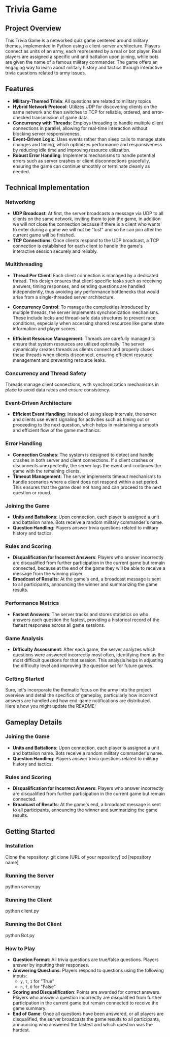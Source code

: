 # Trivia Game

## Project Overview
This Trivia Game is a networked quiz game centered around military themes, implemented in Python using a client-server architecture. Players connect as units of an army, each represented by a real or bot player. Real players are assigned a specific unit and battalion upon joining, while bots are given the name of a famous military commander. The game offers an engaging way to learn about military history and tactics through interactive trivia questions related to army issues.

## Features
- **Military-Themed Trivia**: All questions are related to military topics
- **Hybrid Network Protocol**: Utilizes UDP for discovering clients on the same network and then switches to TCP for reliable, ordered, and error-checked transmission of game data.
- **Concurrency with Threads**: Employs threading to handle multiple client connections in parallel, allowing for real-time interaction without blocking server responsiveness.
- **Event-Driven Logic**: Uses events rather than sleep calls to manage state changes and timing, which optimizes performance and responsiveness by reducing idle time and improving resource utilization.
- **Robust Error Handling**: Implements mechanisms to handle potential errors such as server crashes or client disconnections gracefully, ensuring the game can continue smoothly or terminate cleanly as needed.

## Technical Implementation

### Networking
- **UDP Broadcast**: At first, the server broadcasts a message via UDP to all clients on the same network, inviting them to join the game, in addition we will not close the connection because if there is a client who wants to enter during a game we will not be "lost" and so he can join after the current game will be finished.
- **TCP Connections**: Once clients respond to the UDP broadcast, a TCP connection is established for each client to handle the game's interactive session securely and reliably.

### Multithreading

- **Thread Per Client**: Each client connection is managed by a dedicated thread. This design ensures that client-specific tasks such as receiving answers, timing responses, and sending questions are handled independently, thus avoiding any performance bottlenecks that would arise from a single-threaded server architecture.
  
- **Concurrency Control**: To manage the complexities introduced by multiple threads, the server implements synchronization mechanisms. These include locks and thread-safe data structures to prevent race conditions, especially when accessing shared resources like game state information and player scores.

- **Efficient Resource Management**: Threads are carefully managed to ensure that system resources are utilized optimally. The server dynamically creates threads as clients connect and properly closes these threads when clients disconnect, ensuring efficient resource management and preventing resource leaks.


### Concurrency and Thread Safety
Threads manage client connections, with synchronization mechanisms in place to avoid data races and ensure consistency.

### Event-Driven Architecture
- **Efficient Event Handling**: Instead of using sleep intervals, the server and clients use event signaling for activities such as timing out or proceeding to the next question, which helps in maintaining a smooth and efficient flow of the game mechanics.

### Error Handling
- **Connection Crashes**: The system is designed to detect and handle crashes in both server and client connections. If a client crashes or disconnects unexpectedly, the server logs the event and continues the game with the remaining clients.
- **Timeout Management**: The server implements timeout mechanisms to handle scenarios where a client does not respond within a set period. This ensures that the game does not hang and can proceed to the next question or round.

### Joining the Game
- **Units and Battalions**: Upon connection, each player is assigned a unit and battalion name. Bots receive a random military commander's name.
- **Question Handling**: Players answer trivia questions related to military history and tactics.

### Rules and Scoring
- **Disqualification for Incorrect Answers**: Players who answer incorrectly are disqualified from further participation in the current game but remain connected, because at the end of the game they will be able to receive a message from the winning player
- **Broadcast of Results**: At the game's end, a broadcast message is sent to all participants, announcing the winner and summarizing the game results.


### Performance Metrics
- **Fastest Answers**: The server tracks and stores statistics on who answers each question the fastest, providing a historical record of the fastest responses across all game sessions.

### Game Analysis
- **Difficulty Assessment**: After each game, the server analyzes which questions were answered incorrectly most often, identifying them as the most difficult questions for that session. This analysis helps in adjusting the difficulty level and improving the question set for future games.

### Getting Started
Sure, let's incorporate the thematic focus on the army into the project overview and detail the specifics of gameplay, particularly how incorrect answers are handled and how end-game notifications are distributed. Here's how you might update the README:

## Gameplay Details

### Joining the Game
- **Units and Battalions**: Upon connection, each player is assigned a unit and battalion name. Bots receive a random military commander's name.
- **Question Handling**: Players answer trivia questions related to military history and tactics.

### Rules and Scoring
- **Disqualification for Incorrect Answers**: Players who answer incorrectly are disqualified from further participation in the current game but remain connected.
- **Broadcast of Results**: At the game's end, a broadcast message is sent to all participants, announcing the winner and summarizing the game results.

## Getting Started

### Installation
Clone the repository:
git clone [URL of your repository]
cd [repository name]

### Running the Server
python server.py

### Running the Client
python client.py

### Running the Bot Client
python Bot.py

### How to Play

- **Question Format**: All trivia questions are true/false questions. Players answer by inputting their responses.
- **Answering Questions**: Players respond to questions using the following inputs:
  - `y`, `t`, `1` for "True"
  - `n`, `f`, `0` for "False"
- **Scoring and Disqualification**: Points are awarded for correct answers. Players who answer a question incorrectly are disqualified from further participation in the current game but remain connected to receive the game summary.
- **End of Game**: Once all questions have been answered, or all players are disqualified, the server broadcasts the game results to all participants, announcing who answered the fastest and which question was the hardest.




